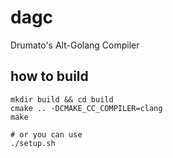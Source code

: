 # dagc
Drumato's Alt-Golang Compiler

## how to build

```
mkdir build && cd build
cmake .. -DCMAKE_CC_COMPILER=clang
make

# or you can use
./setup.sh
```

